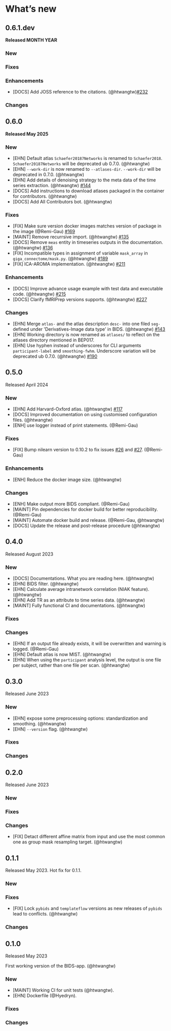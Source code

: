 # What’s new

## 0.6.1.dev

**Released MONTH YEAR**

### New

### Fixes

### Enhancements

- [DOCS] Add JOSS reference to the citations. (@htwangtw)[#232](https://github.com/bids-apps/giga_connectome/pull/232)

### Changes


## 0.6.0

**Released May 2025**

### New

- [EHN] Default atlas `Schaefer20187Networks` is renamed to `Schaefer2018`. `Schaefer20187Networks` will be deprecated ub 0.7.0. (@htwangtw)
- [EHN] `--work-dir` is now renamed to `--atlases-dir`. `--work-dir` will be deprecated in 0.7.0. (@htwangtw)
- [EHN] Add details of denoising strategy to the meta data of the time series extraction. (@htwangtw) [#144](https://github.com/bids-apps/giga_connectome/issues/144)
- [DOCS] Add instructions to download atlases packaged in the container for contributors. (@htwangtw)
- [DOCS] Add All Contributors bot. (@htwangtw)

### Fixes

- [FIX] Make sure version docker images matches version of package in the image (@Remi-Gau) [#169](https://github.com/bids-apps/giga_connectome/issues/169)
- [MAINT] Remove recurrsive import. (@htwangtw) [#135](https://github.com/bids-apps/giga_connectome/issues/135)
- [DOCS] Remove `meas` entity in timeseries outputs in the documentation. (@htwangtw) [#136](https://github.com/bids-apps/giga_connectome/issues/136)
- [FIX] Incompatible types in assignment of variable `mask_array` in `giga_connectome/mask.py`. (@htwangtw) [#189](https://github.com/bids-apps/giga_connectome/pull/189)
- [FIX] ICA-AROMA implementation. (@htwangtw) [#211](https://github.com/bids-apps/giga_connectome/issues/211)

### Enhancements

- [DOCS] Improve advance usage example with test data and executable code. (@htwangtw) [#215](https://github.com/bids-apps/giga_connectome/pull/215)
- [DOCS] Clarify fMRIPrep versions supports. (@htwangtw) [#227](https://github.com/bids-apps/giga_connectome/pull/227)

### Changes

- [EHN] Merge `atlas-` and the atlas description `desc-` into one filed `seg-` defined under 'Derivatives-Image data type' in BIDS. (@htwangtw) [#143](https://github.com/bids-apps/giga_connectome/issues/143)
- [EHN] Working directory is now renamed as `atlases/` to reflect on the atlases directory mentioned in BEP017.
- [EHN] Use hyphen instead of underscores for CLI arguments `participant-label` and `smoothing-fwhm`. Underscore variation will be deprecated ub 0.7.0. (@htwangtw) [#190](https://github.com/bids-apps/giga_connectome/pull/190)

## 0.5.0

Released April 2024

### New

- [EHN] Add Harvard-Oxford atlas. (@htwangtw) [#117](https://github.com/bids-apps/giga_connectome/issues/117)
- [DOCS] Improved documentation on using customised configuration files. (@htwangtw)
- [ENH] use logger instead of print statements. (@Remi-Gau)

### Fixes

- [FIX] Bump nilearn version to 0.10.2 to fix issues [#26](https://github.com/bids-apps/giga_connectome/issues/26) and [#27](https://github.com/bids-apps/giga_connectome/issues/27). (@Remi-Gau)

### Enhancements

- [ENH] Reduce the docker image size. (@htwangtw)

### Changes

- [ENH] Make output more BIDS compliant. (@Remi-Gau)
- [MAINT] Pin dependencies for docker build for better reproducibility. (@Remi-Gau)
- [MAINT] Automate docker build and release. (@Remi-Gau, @htwangtw)
- [DOCS] Update the release and post-release procedure (@htwangtw)

## 0.4.0

Released August 2023

### New

- [DOCS] Documentations. What you are reading here. (@htwangtw)
- [EHN] BIDS filter. (@htwangtw)
- [EHN] Calculate average intranetwork correlation (NIAK feature). (@htwangtw)
- [EHN] Add TR as an attribute to time series data. (@htwangtw)
- [MAINT] Fully functional CI and documentations. (@htwangtw)

### Fixes

### Changes

- [EHN] If an output file already exists, it will be overwritten and warning is logged. (@Remi-Gau)
- [EHN] Default atlas is now MIST. (@htwangtw)
- [EHN] When using the `participant` analysis level, the output is one file per subject, rather than one file per scan. (@htwangtw)

## 0.3.0

Released June 2023

### New

- [EHN] expose some preprocessing options: standardization and smoothing. (@htwangtw)
- [EHN] `--version` flag. (@htwangtw)

### Fixes

### Changes

## 0.2.0

Released June 2023

### New

### Fixes

### Changes

- [FIX] Detact different affine matrix from input and use the most common one as group mask resampling target. (@htwangtw)


## 0.1.1

Released May 2023. Hot fix for 0.1.1.

### New

### Fixes
- [FIX] Lock `pybids` and `templateflow` versions as new releases of `pybids` lead to conflicts. (@htwangtw)

### Changes

## 0.1.0

Released May 2023

First working version of the BIDS-app. (@htwangtw)

### New

- [MAINT] Working CI for unit tests (@htwangtw).
- [EHN] Dockerfile (@Hyedryn).

### Fixes

### Changes
